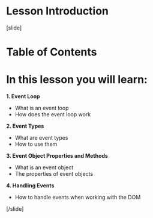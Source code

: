 # Lesson Introduction

[slide]
# Table of Contents

# In this lesson you will learn:

**1. Event Loop**

- What is an event loop
- How does the event loop work

**2. Event Types**

- What are event types
- How to use them

**3. Event Object Properties and Methods**

- What is an event object
- The properties of event objects

**4. Handling Events**

- How to handle events when working with the DOM

[/slide]
